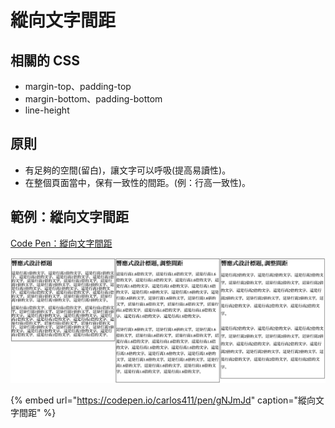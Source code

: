 # 縱向文字間距

## 相關的 CSS

* margin-top、padding-top
* margin-bottom、padding-bottom
* line-height

## 原則

* 有足夠的空間\(留白\)，讓文字可以呼吸\(提高易讀性\)。
* 在整個頁面當中，保有一致性的間距。\(例：行高一致性\)。

## 範例：縱向文字間距

[Code Pen：縱向文字間距](https://codepen.io/carlos411/pen/gNJmJd)

![&#x7E31;&#x5411;&#x6587;&#x5B57;&#x9593;&#x8DDD;&#x5DEE;&#x7570;](../../.gitbook/assets/line_spacing.png)

{% embed url="https://codepen.io/carlos411/pen/gNJmJd" caption="縱向文字間距" %}



